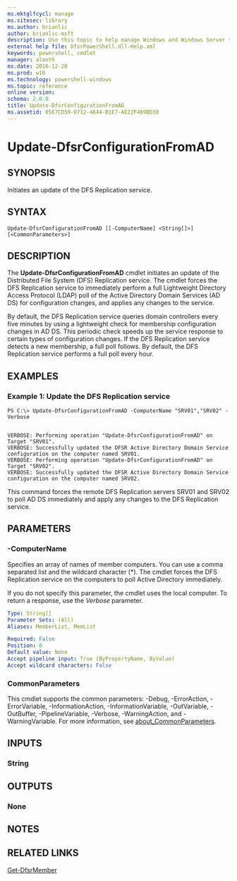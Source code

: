 ```yaml
---
ms.mktglfcycl: manage
ms.sitesec: library
ms.author: brianlic
author: brianlic-msft
description: Use this topic to help manage Windows and Windows Server technologies with Windows PowerShell.
external help file: DfsrPowerShell.dll-Help.xml
keywords: powershell, cmdlet
manager: alanth
ms.date: 2016-12-20
ms.prod: w10
ms.technology: powershell-windows
ms.topic: reference
online version: 
schema: 2.0.0
title: Update-DfsrConfigurationFromAD
ms.assetid: 05E7CD59-D712-4644-B1E7-AE22F469BD38
---
```


# Update-DfsrConfigurationFromAD

## SYNOPSIS
Initiates an update of the DFS Replication service.

## SYNTAX

```
Update-DfsrConfigurationFromAD [[-ComputerName] <String[]>] [<CommonParameters>]
```

## DESCRIPTION
The **Update-DfsrConfigurationFromAD** cmdlet initiates an update of the Distributed File System (DFS) Replication service.
The cmdlet forces the DFS Replication service to immediately perform a full Lightweight Directory Access Protocol (LDAP) poll of the Active Directory Domain Services (AD DS) for configuration changes, and applies any changes to the service.

By default, the DFS Replication service queries domain controllers every five minutes by using a lightweight check for membership configuration changes in AD DS.
This periodic check speeds up the service response to certain types of configuration changes.
If the DFS Replication service detects a new membership, a full poll follows.
By default, the DFS Replication service performs a full poll every hour.

## EXAMPLES

### Example 1: Update the DFS Replication service
```
PS C:\> Update-DfsrConfigurationFromAD -ComputerName "SRV01","SRV02" -Verbose


VERBOSE: Performing operation "Update-DfsrConfigurationFromAD" on Target "SRV01".
VERBOSE: Successfully updated the DFSR Active Directory Domain Service configuration on the computer named SRV01.
VERBOSE: Performing operation "Update-DfsrConfigurationFromAD" on Target "SRV02".
VERBOSE: Successfully updated the DFSR Active Directory Domain Service configuration on the computer named SRV02.
```

This command forces the remote DFS Replication servers SRV01 and SRV02 to poll AD DS immediately and apply any changes to the DFS Replication service.

## PARAMETERS

### -ComputerName
Specifies an array of names of member computers.
You can use a comma separated list and the wildcard character (*).
The cmdlet forces the DFS Replication service on the computers to poll Active Directory immediately.

If you do not specify this parameter, the cmdlet uses the local computer.
To return a response, use the *Verbose* parameter.

```yaml
Type: String[]
Parameter Sets: (All)
Aliases: MemberList, MemList

Required: False
Position: 0
Default value: None
Accept pipeline input: True (ByPropertyName, ByValue)
Accept wildcard characters: False
```

### CommonParameters
This cmdlet supports the common parameters: -Debug, -ErrorAction, -ErrorVariable, -InformationAction, -InformationVariable, -OutVariable, -OutBuffer, -PipelineVariable, -Verbose, -WarningAction, and -WarningVariable. For more information, see [about_CommonParameters](http://go.microsoft.com/fwlink/?LinkID=113216).

## INPUTS

### String

## OUTPUTS

### None

## NOTES

## RELATED LINKS

[Get-DfsrMember](./Get-DfsrMember.md)

